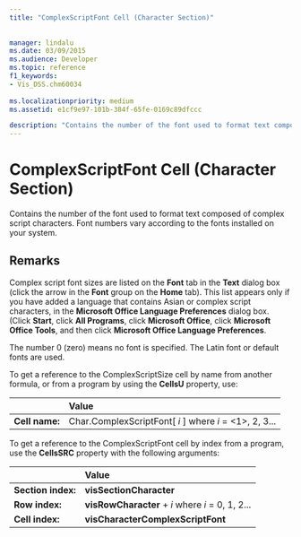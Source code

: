 ```yaml
---
title: "ComplexScriptFont Cell (Character Section)"
 
 
manager: lindalu
ms.date: 03/09/2015
ms.audience: Developer
ms.topic: reference
f1_keywords:
- Vis_DSS.chm60034
 
ms.localizationpriority: medium
ms.assetid: e1cf9e97-101b-384f-65fe-0169c89dfccc

description: "Contains the number of the font used to format text composed of complex script characters. Font numbers vary according to the fonts installed on your system."
---
```


# ComplexScriptFont Cell (Character Section)

Contains the number of the font used to format text composed of complex script characters. Font numbers vary according to the fonts installed on your system. 
  
## Remarks

Complex script font sizes are listed on the **Font** tab in the **Text** dialog box (click the arrow in the **Font** group on the **Home** tab). This list appears only if you have added a language that contains Asian or complex script characters, in the **Microsoft Office Language Preferences** dialog box. (Click **Start**, click **All Programs**, click **Microsoft Office**, click **Microsoft Office Tools**, and then click **Microsoft Office Language Preferences**.
  
The number 0 (zero) means no font is specified. The Latin font or default fonts are used.
  
To get a reference to the ComplexScriptSize cell by name from another formula, or from a program by using the **CellsU** property, use: 
  
||Value |
|:-----|:-----|
|**Cell name:**  <br/> |Char.ComplexScriptFont[ *i*  ]           where  *i*  = <1>, 2, 3... |
   
To get a reference to the ComplexScriptFont cell by index from a program, use the **CellsSRC** property with the following arguments: 
  
||Value |
|:-----|:-----|
|**Section index:**  <br/> |**visSectionCharacter** <br/> |
|**Row index:**  <br/> |**visRowCharacter** +  *i*           where  *i*  = 0, 1, 2... |
|**Cell index:**  <br/> |**visCharacterComplexScriptFont** <br/> |
   

